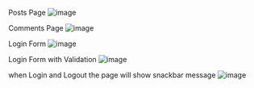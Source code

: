 Posts Page
![image](https://github.com/kumuthac23/3Analytics-Task/assets/132451256/0ce193e6-221f-4370-a94c-6653108b7aae)

Comments Page
![image](https://github.com/kumuthac23/3Analytics-Task/assets/132451256/18059cb2-13cf-4fa5-a729-9be5e7838c30)

Login Form
![image](https://github.com/kumuthac23/3Analytics-Task/assets/132451256/451e2e2b-416f-416d-851c-7665ef3f653c)

Login Form with Validation
![image](https://github.com/kumuthac23/3Analytics-Task/assets/132451256/bfe4a43e-3cfc-43db-88da-8e23b56c3ead)

when Login and Logout the page will show snackbar message
![image](https://github.com/kumuthac23/3Analytics-Task/assets/132451256/afff558f-f418-443f-9ae5-9200a3d6f396)
